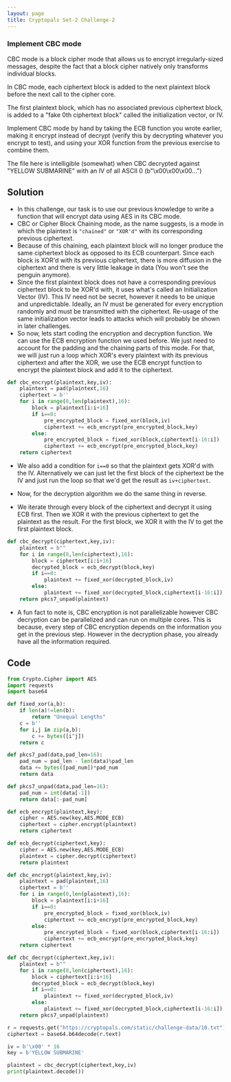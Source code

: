 ```yaml
---
layout: page
title: Cryptopals Set-2 Challenge-2
---
```


### Implement CBC mode

CBC mode is a block cipher mode that allows us to encrypt irregularly-sized messages, despite the fact that a block cipher natively only transforms individual blocks.

In CBC mode, each ciphertext block is added to the next plaintext block before the next call to the cipher core.

The first plaintext block, which has no associated previous ciphertext block, is added to a "fake 0th ciphertext block" called the initialization vector, or IV.

Implement CBC mode by hand by taking the ECB function you wrote earlier, making it encrypt instead of decrypt (verify this by decrypting whatever you encrypt to test), and using your XOR function from the previous exercise to combine them.

The file here is intelligible (somewhat) when CBC decrypted against "YELLOW SUBMARINE" with an IV of all ASCII 0 (b"\x00\x00\x00...")


## Solution

- In this challenge, our task is to use our previous knowledge to write a function that will encrypt data using AES in its CBC mode.  
- CBC or Cipher Block Chaining mode, as the name suggests, is a mode in which the plaintext is `"chained"` or `"XOR'd"` with its corresponding previous ciphertext.  
- Because of this chaining, each plaintext block will no longer produce the same ciphertext block as opposed to its ECB counterpart. Since each block is XOR'd with its previous ciphertext, there is more diffusion in the ciphertext and there is very little leakage in data (You won't see the penguin anymore).
- Since the first plaintext block does not have a corresponding previous ciphertext block to be XOR'd with, it uses what's called an Initialization Vector (IV). This IV need not be secret, however it needs to be unique and unpredictable. Ideally, an IV must be generated for every encryption randomly and must be transmitted with the ciphertext. Re-usage of the same initialization vector leads to attacks which will probably be shown in later challenges.
- So now, lets start coding the encryption and decryption function. We can use the ECB encryption function we used before. We just need to account for the padding and the chaining parts of this mode. For that, we will just run a loop which XOR's every plaintext with its previous ciphertext and after the XOR, we use the ECB encrypt function to encrypt the plaintext block and add it to the ciphertext.

```python
def cbc_encrypt(plaintext,key,iv):
    plaintext = pad(plaintext,16)
    ciphertext = b''
    for i in range(0,len(plaintext),16):
        block = plaintext[i:i+16]
        if i==0:
            pre_encrypted_block = fixed_xor(block,iv)
            ciphertext += ecb_encrypt(pre_encrypted_block,key)
        else:
            pre_encrypted_block = fixed_xor(block,ciphertext[i-16:i])
            ciphertext += ecb_encrypt(pre_encrypted_block,key)
    return ciphertext
```

- We also add a condition for `i==0` so that the plaintext gets XOR'd with the IV. Alternatively we can just let the first block of the ciphertext be the IV and just run the loop so that we'd get the result as `iv+ciphertext`.

- Now, for the decryption algorithm we do the same thing in reverse.
- We iterate through every block of the ciphertext and decrypt it using ECB first. Then we XOR it with the previous ciphertext to get the plaintext as the result. For the first block, we XOR it with the IV to get the first plaintext block.

```python
def cbc_decrypt(ciphertext,key,iv):
    plaintext = b""
    for i in range(0,len(ciphertext),16):
        block = ciphertext[i:i+16]
        decrypted_block = ecb_decrypt(block,key)
        if i==0:
            plaintext += fixed_xor(decrypted_block,iv)
        else:
            plaintext += fixed_xor(decrypted_block,ciphertext[i-16:i])
    return pkcs7_unpad(plaintext)
```

- A fun fact to note is, CBC encryption is not parallelizable however CBC decryption can be parallelized and can run on multiple cores. This is because, every step of CBC encryption depends on the information you get in the previous step. However in the decryption phase, you already have all the information required.

## Code

```python
from Crypto.Cipher import AES
import requests
import base64

def fixed_xor(a,b):
    if len(a)!=len(b):
        return "Unequal Lengths"
    c = b''
    for i,j in zip(a,b):
        c += bytes([i^j])
    return c

def pkcs7_pad(data,pad_len=16):
    pad_num = pad_len - len(data)%pad_len
    data += bytes([pad_num])*pad_num
    return data

def pkcs7_unpad(data,pad_len=16):
    pad_num = int(data[-1])
    return data[:-pad_num]

def ecb_encrypt(plaintext,key):
    cipher = AES.new(key,AES.MODE_ECB)
    ciphertext = cipher.encrypt(plaintext)
    return ciphertext

def ecb_decrypt(ciphertext,key):
    cipher = AES.new(key,AES.MODE_ECB)
    plaintext = cipher.decrypt(ciphertext)
    return plaintext

def cbc_encrypt(plaintext,key,iv):
    plaintext = pad(plaintext,16)
    ciphertext = b''
    for i in range(0,len(plaintext),16):
        block = plaintext[i:i+16]
        if i==0:
            pre_encrypted_block = fixed_xor(block,iv)
            ciphertext += ecb_encrypt(pre_encrypted_block,key)
        else:
            pre_encrypted_block = fixed_xor(block,ciphertext[i-16:i])
            ciphertext += ecb_encrypt(pre_encrypted_block,key)
    return ciphertext

def cbc_decrypt(ciphertext,key,iv):
    plaintext = b""
    for i in range(0,len(ciphertext),16):
        block = ciphertext[i:i+16]
        decrypted_block = ecb_decrypt(block,key)
        if i==0:
            plaintext += fixed_xor(decrypted_block,iv)
        else:
            plaintext += fixed_xor(decrypted_block,ciphertext[i-16:i])
    return pkcs7_unpad(plaintext)

r = requests.get("https://cryptopals.com/static/challenge-data/10.txt")
ciphertext = base64.b64decode(r.text)

iv = b'\x00' * 16
key = b'YELLOW SUBMARINE'

plaintext = cbc_decrypt(ciphertext,key,iv)
print(plaintext.decode())
```
